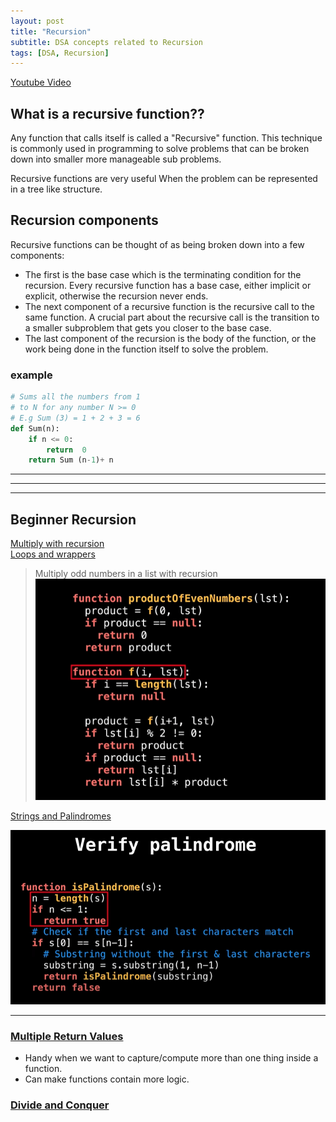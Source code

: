 ```yaml
---
layout: post
title: "Recursion"
subtitle: DSA concepts related to Recursion
tags: [DSA, Recursion]
---
```


[Youtube Video](https://youtu.be/44TwrxjfIfo?list=PLDV1Zeh2NRsCmu1lb9grUcljeYJtmgmYc)

## What is a recursive function??

Any function that calls itself is called a "Recursive" function.
This technique is commonly used in programming to solve problems that can be broken down into smaller more manageable sub problems.

Recursive functions are very useful When the problem can be represented in a tree like structure.

## Recursion components	
Recursive functions can be thought of as being broken down into a few components:	
- The first is the base case which is the terminating condition for the recursion. Every recursive function	has a base case, either implicit or explicit, otherwise the recursion never ends.	
- The next component of a recursive function is the	recursive call to the same function. A crucial part about the recursive call is the transition to a smaller subproblem that gets you closer to the base case.
- The last component of the recursion is the body of the function, or the work being done in the function itself to solve the problem.	

### example
``` python
# Sums all the numbers from 1	
# to N for any number N >= 0	
# E.g Sum (3) = 1 + 2 + 3 = 6	
def Sum(n):	
    if n <= 0:	
        return	0	
    return Sum (n-1)+ n	
```

--------
---------
--------

## Beginner Recursion
[Multiply with recursion](https://youtu.be/tIthmhm8xKc?list=PLDV1Zeh2NRsCmu1lb9grUcljeYJtmgmYc)     
[Loops and wrappers](https://youtu.be/JBFFWnZIPx8?list=PLDV1Zeh2NRsCmu1lb9grUcljeYJtmgmYc)

> Multiply odd numbers in a list with recursion
![picture 0](../assets/2025-03-19-recursion/multiplyOddRecursion.png)  

[Strings and Palindromes](https://youtu.be/n1AUAP7FdXI?list=PLDV1Zeh2NRsCmu1lb9grUcljeYJtmgmYc)

![picture 1](../assets/2025-03-19-recursion/verifyPalindrome.png)  

----------------

### [Multiple Return Values](https://youtu.be/_RaIpPQ5aP8?list=PLDV1Zeh2NRsCmu1lb9grUcljeYJtmgmYc)          

- Handy when we want to capture/compute more than one thing inside a function.	
- Can make functions contain more logic.        
### [Divide and Conquer](https://youtu.be/ib4BHvr5-Ao?list=PLDV1Zeh2NRsCmu1lb9grUcljeYJtmgmYc)
